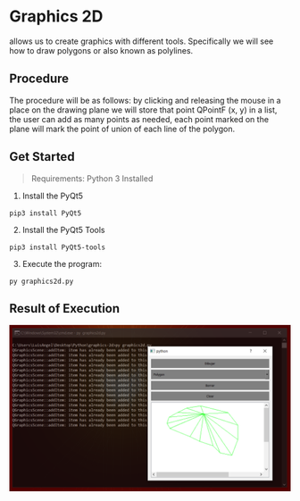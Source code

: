 # Graphics 2D
allows us to create graphics with different tools. Specifically we will see how to draw polygons or also known as polylines.

## Procedure
The procedure will be as follows: by clicking and releasing the mouse in a place on the drawing plane we will store that point QPointF (x, y) in a list, the user can add as many points as needed, each point marked on the plane will mark the point of union of each line of the polygon.

## Get Started
> Requirements: Python 3 Installed
1. Install the PyQt5
```
pip3 install PyQt5
```
2. Install the PyQt5 Tools
```
pip3 install PyQt5-tools
```
3. Execute the program:
```
py graphics2d.py
```

## Result of Execution

![result-execution](docs/result-execution.png)